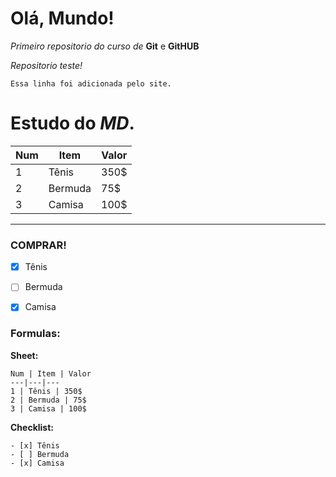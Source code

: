 # Olá, Mundo!
 *Primeiro repositorio do curso de* **Git** e **GitHUB**

*Repositorio teste!*

`Essa linha foi adicionada pelo site.`

# Estudo do _**MD**_.

Num | Item | Valor
---|---|---
1 | Tênis | 350$
2 | Bermuda | 75$
3 | Camisa | 100$

***

### **COMPRAR!**
- [x] Tênis
- [ ] Bermuda
- [x] Camisa


### Formulas:
**Sheet:**
```
Num | Item | Valor
---|---|---
1 | Tênis | 350$
2 | Bermuda | 75$
3 | Camisa | 100$
```
**Checklist:**
```
- [x] Tênis
- [ ] Bermuda
- [x] Camisa
```